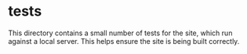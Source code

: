 # tests

This directory contains a small number of tests for the site, which run against a local server.
This helps ensure the site is being built correctly.
